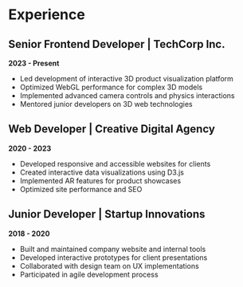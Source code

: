 # Experience

## Senior Frontend Developer | TechCorp Inc.
**2023 - Present**

- Led development of interactive 3D product visualization platform
- Optimized WebGL performance for complex 3D models
- Implemented advanced camera controls and physics interactions
- Mentored junior developers on 3D web technologies

## Web Developer | Creative Digital Agency
**2020 - 2023**

- Developed responsive and accessible websites for clients
- Created interactive data visualizations using D3.js
- Implemented AR features for product showcases
- Optimized site performance and SEO

## Junior Developer | Startup Innovations
**2018 - 2020**

- Built and maintained company website and internal tools
- Developed interactive prototypes for client presentations
- Collaborated with design team on UX implementations
- Participated in agile development process